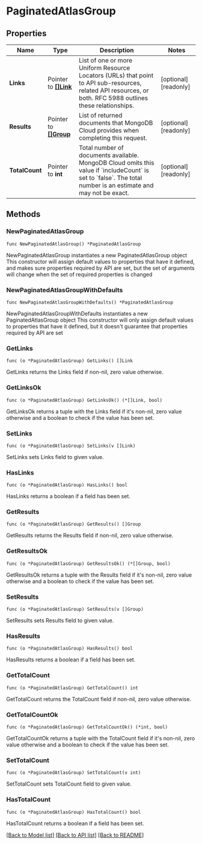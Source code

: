 # PaginatedAtlasGroup

## Properties

Name | Type | Description | Notes
------------ | ------------- | ------------- | -------------
**Links** | Pointer to [**[]Link**](Link.md) | List of one or more Uniform Resource Locators (URLs) that point to API sub-resources, related API resources, or both. RFC 5988 outlines these relationships. | [optional] [readonly] 
**Results** | Pointer to [**[]Group**](Group.md) | List of returned documents that MongoDB Cloud provides when completing this request. | [optional] [readonly] 
**TotalCount** | Pointer to **int** | Total number of documents available. MongoDB Cloud omits this value if &#x60;includeCount&#x60; is set to &#x60;false&#x60;. The total number is an estimate and may not be exact. | [optional] [readonly] 

## Methods

### NewPaginatedAtlasGroup

`func NewPaginatedAtlasGroup() *PaginatedAtlasGroup`

NewPaginatedAtlasGroup instantiates a new PaginatedAtlasGroup object
This constructor will assign default values to properties that have it defined,
and makes sure properties required by API are set, but the set of arguments
will change when the set of required properties is changed

### NewPaginatedAtlasGroupWithDefaults

`func NewPaginatedAtlasGroupWithDefaults() *PaginatedAtlasGroup`

NewPaginatedAtlasGroupWithDefaults instantiates a new PaginatedAtlasGroup object
This constructor will only assign default values to properties that have it defined,
but it doesn't guarantee that properties required by API are set

### GetLinks

`func (o *PaginatedAtlasGroup) GetLinks() []Link`

GetLinks returns the Links field if non-nil, zero value otherwise.

### GetLinksOk

`func (o *PaginatedAtlasGroup) GetLinksOk() (*[]Link, bool)`

GetLinksOk returns a tuple with the Links field if it's non-nil, zero value otherwise
and a boolean to check if the value has been set.

### SetLinks

`func (o *PaginatedAtlasGroup) SetLinks(v []Link)`

SetLinks sets Links field to given value.

### HasLinks

`func (o *PaginatedAtlasGroup) HasLinks() bool`

HasLinks returns a boolean if a field has been set.
### GetResults

`func (o *PaginatedAtlasGroup) GetResults() []Group`

GetResults returns the Results field if non-nil, zero value otherwise.

### GetResultsOk

`func (o *PaginatedAtlasGroup) GetResultsOk() (*[]Group, bool)`

GetResultsOk returns a tuple with the Results field if it's non-nil, zero value otherwise
and a boolean to check if the value has been set.

### SetResults

`func (o *PaginatedAtlasGroup) SetResults(v []Group)`

SetResults sets Results field to given value.

### HasResults

`func (o *PaginatedAtlasGroup) HasResults() bool`

HasResults returns a boolean if a field has been set.
### GetTotalCount

`func (o *PaginatedAtlasGroup) GetTotalCount() int`

GetTotalCount returns the TotalCount field if non-nil, zero value otherwise.

### GetTotalCountOk

`func (o *PaginatedAtlasGroup) GetTotalCountOk() (*int, bool)`

GetTotalCountOk returns a tuple with the TotalCount field if it's non-nil, zero value otherwise
and a boolean to check if the value has been set.

### SetTotalCount

`func (o *PaginatedAtlasGroup) SetTotalCount(v int)`

SetTotalCount sets TotalCount field to given value.

### HasTotalCount

`func (o *PaginatedAtlasGroup) HasTotalCount() bool`

HasTotalCount returns a boolean if a field has been set.

[[Back to Model list]](../README.md#documentation-for-models) [[Back to API list]](../README.md#documentation-for-api-endpoints) [[Back to README]](../README.md)


